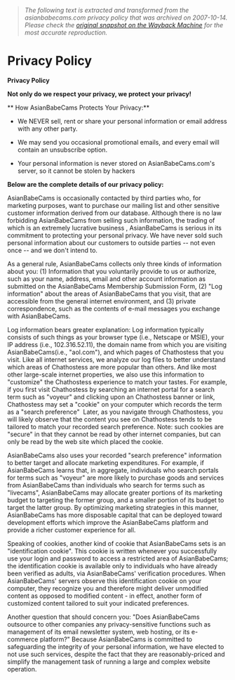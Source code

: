 > *The following text is extracted and transformed from the asianbabecams.com privacy policy that was archived on 2007-10-14. Please check the [original snapshot on the Wayback Machine](https://web.archive.org/web/20071014032416id_/http%3A//www.asianbabecams.com/privacy_policy.asp) for the most accurate reproduction.*

# Privacy Policy

**Privacy Policy**

**Not only do we respect your privacy, we protect your privacy!**

** How AsianBabeCams Protects Your Privacy:**

  * We NEVER sell, rent or share your personal information or email address with any other party. 

  * We may send you occasional promotional emails, and every email will contain an unsubscribe option. 

  * Your personal information is never stored on AsianBabeCams.com's server, so it cannot be stolen by hackers 




**Below are the complete details of our privacy policy:**

AsianBabeCams is occasionally contacted by third parties who, for marketing purposes, want to purchase our mailing list and other sensitive customer information derived from our database. Although there is no law forbidding AsianBabeCams from selling such information, the trading of which is an extremely lucrative business , AsianBabeCams is serious in its commitment to protecting your personal privacy. We have never sold such personal information about our customers to outside parties -- not even once -- and we don't intend to.

As a general rule, AsianBabeCams collects only three kinds of information about you: (1) Information that you voluntarily provide to us or authorize, such as your name, address, email and other account information as submitted on the AsianBabeCams Membership Submission Form, (2) "Log information" about the areas of AsianBabeCams that you visit, that are accessible from the general internet environment, and (3) private correspondence, such as the contents of e-mail messages you exchange with AsianBabeCams.

Log information bears greater explanation: Log information typically consists of such things as your browser type (i.e., Netscape or MSIE), your IP address (i.e., 102.316.52.11), the domain name from which you are visiting AsianBabeCams(i.e., "aol.com"), and which pages of Chathostess that you visit. Like all internet services, we analyze our log files to better understand which areas of Chathostess are more popular than others. And like most other large-scale internet properties, we also use this information to "customize" the Chathostess experience to match your tastes. For example, if you first visit Chathostess by searching an internet portal for a search term such as "voyeur" and clicking upon an Chathostess banner or link, Chathostess may set a "cookie" on your computer which records the term as a "search preference"  Later, as you navigate through Chathostess, you will likely observe that the content you see on Chathostess tends to be tailored to match your recorded search preference. Note: such cookies are "secure" in that they cannot be read by other internet companies, but can only be read by the web site which placed the cookie.

AsianBabeCams also uses your recorded "search preference" information to better target and allocate marketing expenditures. For example, if AsianBabeCams learns that, in aggregate, individuals who search portals for terms such as "voyeur" are more likely to purchase goods and services from AsianBabeCams than individuals who search for terms such as "livecams", AsianBabeCams may allocate greater portions of its marketing budget to targeting the former group, and a smaller portion of its budget to target the latter group. By optimizing marketing strategies in this manner, AsianBabeCams has more disposable capital that can be deployed toward development efforts which improve the AsianBabeCams platform and provide a richer customer experience for all.

Speaking of cookies, another kind of cookie that AsianBabeCams sets is an "identification cookie". This cookie is written whenever you successfully use your login and password to access a restricted area of AsianBabeCams; the identification cookie is available only to individuals who have already been verified as adults, via AsianBabeCams' verification procedures. When AsianBabeCams' servers observe this identification cookie on your computer, they recognize you and therefore might deliver unmodified content as opposed to modified content - in effect, another form of customized content tailored to suit your indicated preferences.

Another question that should concern you: "Does AsianBabeCams outsource to other companies any privacy-sensitive functions such as management of its email newsletter system, web hosting, or its e-commerce platform?" Because AsianBabeCams is committed to safeguarding the integrity of your personal information, we have elected to not use such services, despite the fact that they are reasonably-priced and simplify the management task of running a large and complex website operation.  
 
